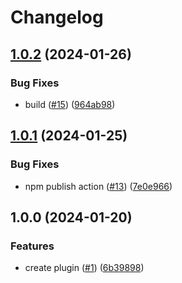 # Changelog

## [1.0.2](https://github.com/abemedia/esbuild-plugin-react-virtualized/compare/v1.0.1...v1.0.2) (2024-01-26)


### Bug Fixes

* build ([#15](https://github.com/abemedia/esbuild-plugin-react-virtualized/issues/15)) ([964ab98](https://github.com/abemedia/esbuild-plugin-react-virtualized/commit/964ab9870fd7f0b3b7484a5bd7ea3150a343e927))

## [1.0.1](https://github.com/abemedia/esbuild-plugin-react-virtualized/compare/v1.0.0...v1.0.1) (2024-01-25)


### Bug Fixes

* npm publish action ([#13](https://github.com/abemedia/esbuild-plugin-react-virtualized/issues/13)) ([7e0e966](https://github.com/abemedia/esbuild-plugin-react-virtualized/commit/7e0e96665243f802cb9c9b2e40d6b4fefe59003e))

## 1.0.0 (2024-01-20)


### Features

* create plugin ([#1](https://github.com/abemedia/esbuild-plugin-react-virtualized/issues/1)) ([6b39898](https://github.com/abemedia/esbuild-plugin-react-virtualized/commit/6b39898296e85c153be1b5dec7e3fd7ce5dc6e62))

